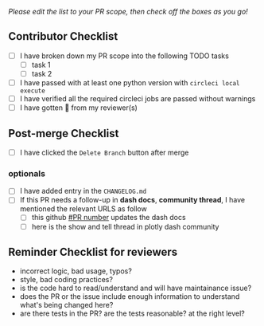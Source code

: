 *Please edit the list to your PR scope, then check off the boxes as you go!*

## Contributor Checklist

- [ ] I have broken down my PR scope into the following TODO tasks
   -  [ ] task 1
   -  [ ] task 2
- [ ] I have passed with at least one python version with `circleci local execute`
- [ ] I have verified all the required circleci jobs are passed without warnings
- [ ] I have gotten :dancer: from my reviewer(s)

## Post-merge Checklist
- [ ] I have clicked the `Delete Branch` button after merge

### optionals

- [ ] I have added entry in the `CHANGELOG.md`
- [ ] If this PR needs a follow-up in **dash docs**, **community thread**, I have mentioned the relevant URLS as follow
    -  [ ] this github [#PR number]() updates the dash docs
    -  [ ] here is the show and tell thread in plotly dash community 

## Reminder Checklist for reviewers

* incorrect logic, bad usage, typos?
* style, bad coding practices?
* is the code hard to read/understand and will have maintainance issue?
* does the PR or the issue include enough information to understand what's being changed here?
* are there tests in the PR? are the tests reasonable? at the right level? 
 


